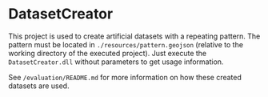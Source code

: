 # DatasetCreator

This project is used to create artificial datasets with a repeating pattern.
The pattern must be located in `./resources/pattern.geojson` (relative to the working directory of the executed project).
Just execute the `DatasetCreator.dll` without parameters to get usage information.

See `/evaluation/README.md` for more information on how these created datasets are used.
